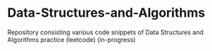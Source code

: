 # Data-Structures-and-Algorithms
Repository consisting various code snippets of Data Structures and Algorithms practice (leetcode) (in-progress)
